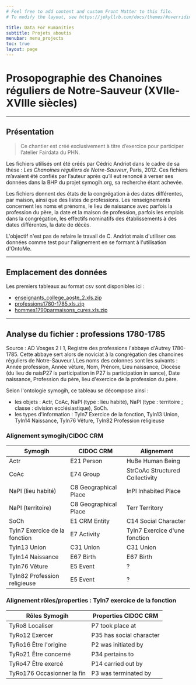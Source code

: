 ```yaml
---
# Feel free to add content and custom Front Matter to this file.
# To modify the layout, see https://jekyllrb.com/docs/themes/#overriding-theme-defaults

title: Data For Humanities
subtitle: Projets aboutis
menubar: menu_projects
toc: true
layout: page
---
```


# Prosopographie des Chanoines réguliers de Notre-Sauveur (XVIIe-XVIIIe siècles)

------------------------------------------

## Présentation

> Ce chantier est créé exclusivement à titre d’exercice pour participer l’atelier Fairdata du PHN.

Les fichiers utilisés ont été créés par Cédric Andriot dans le cadre de sa thèse : _Les Chanoines réguliers de Notre-Sauveur_, Paris, 2012. Ces fichiers m’avaient été confiés par l’auteur après qu’il eut renoncé à verser ses données dans la BHP du projet symogih.org, sa recherche étant achevée.

Les fichiers donnent des états de la congrégation  à des dates différentes, par maison, ainsi que des listes de professions. Les renseignements concernent les noms et prénoms, le lieu de naissance avec parfois la profession du père, la date et la maison de profession, parfois les emplois dans la congrégation, les effectifs nominatifs des établissements à des dates différentes, la date de décès.

L'objectif n'est pas de refaire le travail de C. Andriot mais d'utiliser ces données comme test pour l'alignement en se formant à l'utilisation d'OntoMe.

------------------------------------------

## Emplacement des données

Les premiers tableaux au format csv sont disponibles ici :
* [enseignants_college_aoste_2.xls.zip](https://phn-wiki.ish-lyon.cnrs.fr/lib/exe/fetch.php?media=fairdata:enseignants_college_aoste_2.xls.zip)
* [professions1780-1785.xls.zip](https://phn-wiki.ish-lyon.cnrs.fr/lib/exe/fetch.php?media=fairdata:professions1780-1785.xls.zip)
* [hommes1790parmaisons_cures.xls.zip](https://phn-wiki.ish-lyon.cnrs.fr/lib/exe/fetch.php?media=fairdata:hommes1790parmaisons_cures.xls.zip)

------------------------------------------

## Analyse du fichier : professions 1780-1785
Source : AD Vosges 2 I 1, Registre des professions  l'abbaye d'Autrey 1780-1785. Cette abbaye sert alors de noviciat à la congrégation des chanoines réguliers de Notre-Sauveur.\\ Les noms des colonnes sont les suivants : Année profession, Année vêture, Nom, Prénom, Lieu naissance, Diocèse (du lieu de naisP27 is participation in P27 is participation in sance), Date naissance, Profession du père, lieu d'exercice de la profession du père.

Selon l'ontologie symogih, ce tableau se décompose ainsi :
* les objets : Actr, CoAc, NaPl (type : lieu habité), NaPl (type : territoire ; classe : division ecclésiastique), SoCh.
* les types d'information : TyIn7 Exercice de la fonction, TyIn13 Union, TyIn14 Naissance, TyIn76 Vêture, TyIn82 Profession religieuse

### Alignement symogih/CIDOC CRM

| Symogih | CIDOC CRM | Alignement |
| -------- | --------- | 	--------- |
| Actr    | E21 Person  | HuBe Human Being |
| CoAc    | E74 Group  |StrCoAc Structured Collectivity |
| NaPl (lieu habité)   | C8 Geographical Place  | InPl Inhabited Place        |
| NaPl (territoire)    | C8 Geographical Place    | Terr Territory  |
| SoCh    | E1 CRM Entity     | C14 Social Character  |
| TyIn7 Exercice de la fonction    | E7 Activity     | TyIn7 Exercice d'une fonction  |
| TyIn13 Union    | C31 Union     | C31 Union |
| TyIn14 Naissance    | E67 Birth     |E67 Birth  |
| TyIn76 Vêture    | E5 Event | ?  |
| TyIn82 Profession religieuse    | E5 Event     | ?  |

### Alignement rôles/properties : TyIn7 exercice de la fonction

| Rôles Symogih | Properties CIDOC CRM |
| -------- | --------- |
| TyRo8 Localiser  | P7 took place at  |
| TyRo12  Exercer  | P35 has social character  |
| TyRo16 Être l'origine   |P2 was initiated by | 
| TyRo21 Être concerné    |P34 pertains to | 
| TyRo47 Être exercé    |P14 carried out by |
| TyRo176 Occasionner la fin    |P3 was terminated by|


